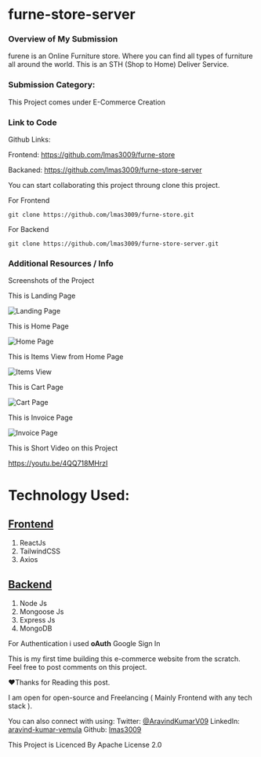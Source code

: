 # furne-store-server

### Overview of My Submission
furene is an Online Furniture store. Where you can find all types of furniture all around the world. This is an STH (Shop to Home) Deliver Service. 


### Submission Category: 

[Note]: # (E-Commerce Creation, Prime Time, Action Star, Automation Innovation, or Choose Your Own Adventure)
This Project comes under E-Commerce Creation


### Link to Code

[Note]: # (Our markdown editor supports pretty embeds. Try this syntax: `{% github link_to_your_repo %}` to share a GitHub repository)

Github Links:

Frontend: https://github.com/lmas3009/furne-store

Backaned: https://github.com/lmas3009/furne-store-server

You can start collaborating this project throung clone this project.

For Frontend
```
git clone https://github.com/lmas3009/furne-store.git
```

For Backend
```
git clone https://github.com/lmas3009/furne-store-server.git
```



### Additional Resources / Info

[Note]: # (Be sure to include the DEV usernames of your collaborators, if any. Prizes for winning projects with multiple collaborators will be sent to the person who posts this submission and they will distribute the prize evenly.)


Screenshots of the Project 

This is Landing Page

![Landing Page](https://dev-to-uploads.s3.amazonaws.com/uploads/articles/ligrh555be3g5g68mw4n.png)


This is Home Page

![Home Page](https://dev-to-uploads.s3.amazonaws.com/uploads/articles/it3jk2mglsdtt1bjmkol.png)


This is Items View from Home Page

![Items View](https://dev-to-uploads.s3.amazonaws.com/uploads/articles/l7rt2giovlzp12ybaw6g.png)


This is Cart Page

![Cart Page](https://dev-to-uploads.s3.amazonaws.com/uploads/articles/mv0rpm5p1q82lhkswzpy.png)


This is Invoice Page

![Invoice Page](https://dev-to-uploads.s3.amazonaws.com/uploads/articles/zdkelh89ni8j2ndxtus4.png)


This is Short Video on this Project

https://youtu.be/4QQ718MHrzI

# Technology Used:


## <u>Frontend</u>
1. ReactJs 
2. TailwindCSS
3. Axios


## <u>Backend</u>
1. Node Js
2. Mongoose Js
3. Express Js
4. MongoDB


For Authentication i used **oAuth** Google Sign In


This is my first time building this e-commerce website from the scratch. Feel free to post comments on this project.

❤Thanks for Reading this post.

I am open for open-source and Freelancing ( Mainly Frontend with any tech stack ).

You can also connect with using:
Twitter: [@AravindKumarV09](https://twitter.com/AravindKumarV09)
LinkedIn: [aravind-kumar-vemula](https://www.linkedin.com/in/aravind-kumar-vemula-53bb80194)
Github: [lmas3009](https://github.com/lmas3009)


This Project is Licenced By Apache License 2.0
